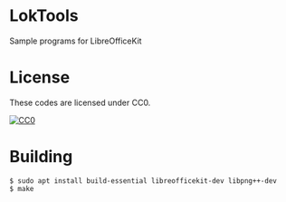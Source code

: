 # LokTools
Sample programs for LibreOfficeKit

# License

These codes are licensed under CC0.

[![CC0](http://i.creativecommons.org/p/zero/1.0/88x31.png "CC0")](http://creativecommons.org/publicdomain/zero/1.0/)


# Building

```
$ sudo apt install build-essential libreofficekit-dev libpng++-dev
$ make
```
